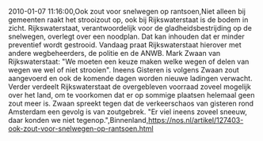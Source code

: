 2010-01-07 11:16:00,Ook zout voor snelwegen op rantsoen,Niet alleen bij gemeenten raakt het strooizout op, ook bij Rijkswaterstaat is de bodem in zicht. Rijkswaterstaat, verantwoordelijk voor de gladheidsbestrijding op de snelwegen, overlegt over een noodplan. Dat kan inhouden dat er minder preventief wordt gestrooid. Vandaag praat Rijkswaterstaat hierover met andere wegbeheerders, de politie en de ANWB. Mark Zwaan van Rijkswaterstaat: "We moeten een keuze maken welke wegen of delen van wegen we wel of niet strooien". Ineens Gisteren is volgens Zwaan zout aangevoerd en ook de komende dagen worden nieuwe ladingen verwacht. Verder verdeelt Rijkswaterstaat de overgebleven voorraad zoveel mogelijk over het land, om te voorkomen dat er op sommige plaatsen helemaal geen zout meer is. Zwaan spreekt tegen dat de verkeerschaos van gisteren rond Amsterdam een gevolg is van zoutgebrek. "Er viel ineens zoveel sneeuw, daar konden we niet tegenop.",Binnenland,https://nos.nl/artikel/127403-ook-zout-voor-snelwegen-op-rantsoen.html